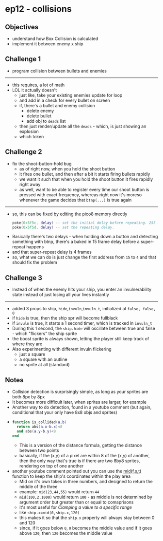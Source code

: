 # ep12 - collisions

## Objectives
- understand how Box Collision is calculated
- implement it between enemy x ship

## Challenge 1
- program collision between bullets and enemies
---
- this requires, a lot of math
- LOL it actually doesn't
  - just like, take your existing enemies update for loop
  - and add in a check for every bullet on screen
  - if, there's a bullet and enemy collision
    - delete enemy
    - delete bullet
    - add obj to `deads` list
  - then just render/update all the `deads` - which, is just showing an explosion
  - which token
## Challenge 2
- fix the shoot-button-hold bug
  - as of right now, when you hold the shoot button
  - it fires one bullet, and then after a bit it starts firing bullets rapidly
  - we want it such that when you hold the shoot button it fires rapidly right away
  - as well, want to be able to register every time our shoot button is pressed with exact frequency, whereas right now it's moreso whenever the game decides that `btnp(...)` is true again
---
- so, this can be fixed by editing the pico8 memory directly
  ```lua
  poke(0x5f5c, delay) -- set the initial delay before repeating. 255 means never repeat.
  poke(0x5f5d, delay) -- set the repeating delay.
  ```
- Basically there's two delays - when holding down a button and detecting something with btnp, there's a baked in 15 frame delay before a super-repeat happens
- and that super-repeat delay is 4 frames
- so, what we can do is just change the first address from `15` to `4` and that should fix the problem
## Challenge 3
- Instead of when the enemy hits your ship, you enter an invulnerability state instead of just losing all your lives instantly
---
- added 3 props to ship, `hide`,`invuln`,`invuln_t`, initialized at `false, false, 0`
- if `hide` is true, then the ship spr will become fullblack
- if `invuln` is true, it starts a 1 second timer, which is tracked in `invuln_t`
- During this 1 second, the `ship.hide` will oscillate between true and false - which "flickers" the ship sprite
- the boost sprite is always shown, letting the player still keep track of where they are
- Also experimenting with different invuln flickering
  - just a square
  - a square with an outline
  - no sprite at all (standard)
## Notes
- Collision detection is surprisingly simple, as long as your sprites are both 8px by 8px
- It becomes more difficult later, when sprites are larger, for example
- Another way to do detection, found in a youtube comment (but again, conditional that your only have 8x8 objs and sprites)
- 
  ```lua
  function is_collided(a,b)
    return abs(a.x-b.x)<8 
    and abs(a.y-b.y)<8
  end
  ```
  - This is a version of the distance formula, getting the distance between two points
  - basically, if the (x,y) of a pixel are within 8 of the (x,y) of another, then the only way that's true is if there are two 8by8 sprites, rendering on top of one another
- another youtube comment pointed out you can use the [mid(f,s,t)](https://pico-8.fandom.com/wiki/Mid) function to keep the ship's coordinates within the play area
  - Mid on it's own takes in three numbers, and designed to return the middle of the three
  - example: `mid(23,44,55)` would return `44`
  - `mid(100,2,1000)` would return `100` - as middle is not determined by argument order but greater than or equal to comaprisons
  - it's most useful for *Clamping a value to a specific range*
  - like `ship.x=mid(0,ship.x,120)`
  - this makes it so that the `ship.x` property will always stay between 0 and 120
  - since, if it goes below `0`, `0` becomes the middle value and if it goes above `120`, then `120` becomes the middle value